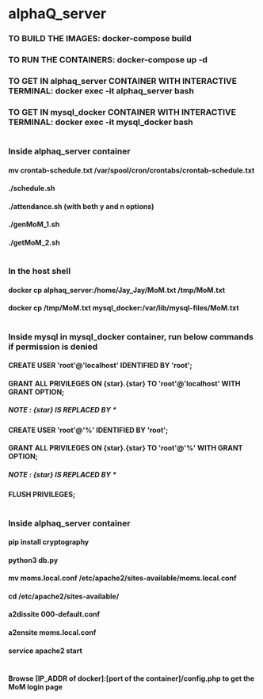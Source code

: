# alphaQ_server

### TO BUILD THE IMAGES: docker-compose build
### TO RUN THE CONTAINERS: docker-compose up -d
### TO GET IN alphaq_server CONTAINER WITH INTERACTIVE TERMINAL: docker exec -it alphaq_server bash
### TO GET IN mysql_docker CONTAINER WITH INTERACTIVE TERMINAL: docker exec -it mysql_docker bash
#
#
### Inside alphaq_server container
####  mv crontab-schedule.txt /var/spool/cron/crontabs/crontab-schedule.txt
#### ./schedule.sh
#### ./attendance.sh (with both y and n options)
#### ./genMoM_1.sh
#### ./getMoM_2.sh
#
### In the host shell
#### docker cp alphaq_server:/home/Jay_Jay/MoM.txt /tmp/MoM.txt
#### docker cp /tmp/MoM.txt mysql_docker:/var/lib/mysql-files/MoM.txt
#
### Inside mysql in mysql_docker container, run below commands if permission is denied 
#### CREATE USER 'root'@'localhost' IDENTIFIED BY 'root';
#### GRANT ALL PRIVILEGES ON {star}.{star} TO 'root'@'localhost' WITH GRANT OPTION;
##### NOTE : {star} IS REPLACED BY *
#### CREATE USER 'root'@'%' IDENTIFIED BY 'root';
#### GRANT ALL PRIVILEGES ON {star}.{star} TO 'root'@'%' WITH GRANT OPTION;
##### NOTE : {star} IS REPLACED BY *
#### FLUSH PRIVILEGES;
#
### Inside alphaq_server container
#### pip install cryptography
#### python3 db.py
#### mv moms.local.conf /etc/apache2/sites-available/moms.local.conf
#### cd /etc/apache2/sites-available/
#### a2dissite 000-default.conf
#### a2ensite moms.local.conf
#### service apache2 start
#
#### Browse [IP_ADDR of docker]:[port of the container]/config.php to get the MoM login page
